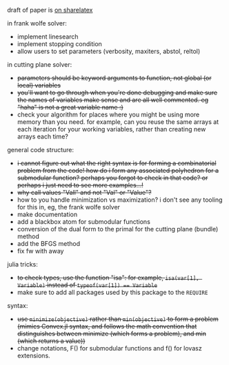 draft of paper is [on sharelatex](https://www.sharelatex.com/project/59b977871683de3739c3403a)

in frank wolfe solver:

* implement linesearch
* implement stopping condition
* allow users to set parameters (verbosity, maxiters, abstol, reltol)

in cutting plane solver:

* ~~parameters should be keyword arguments to function, not global (or local) variables~~
* ~~you'll want to go through when you're done debugging and make sure the names of variables make sense and are all well commented. eg "haha" is not a great variable name :)~~
* check your algorithm for places where you might be using more memory than you need. for example, can you reuse the same arrays at each iteration for your working variables, rather than creating new arrays each time?

general code structure:

* ~~i cannot figure out what the right syntax is for forming a combinatorial problem from the code! how do i form any associated polyhedron for a submodular function? perhaps you forgot to check in that code? or perhaps i just need to see more examples...!~~
* ~~why call values "Vall" and not "Val" or "Value"?~~
* how to you handle minimization vs maximization? i don't see any tooling for this in, eg, the frank wolfe solver
* make documentation
* add a blackbox atom for submodular functions
* conversion of the dual form to the primal for the cutting plane (bundle) method
* add the BFGS method
* fix fw with away

julia tricks:

* ~~to check types, use the function "isa": for example,
    `isa(var[1], Variable)` instead of `typeof(var[1]) == Variable`~~
* make sure to add all packages used by this package to the `REQUIRE`

syntax:

* ~~use `minimize(objective)` rather than `min(objective)` to form a problem (mimics Convex.jl syntax, and follows the math convention that distinguishes between minimize (which forms a problem), and min (which returns a value))~~
* change notations, F() for submodular functions and f() for lovasz extensions.
